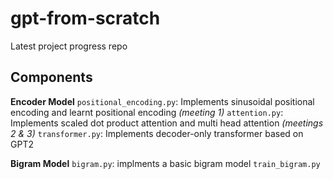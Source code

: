 # gpt-from-scratch

Latest project progress repo

## Components

**Encoder Model**
`positional_encoding.py`: Implements sinusoidal positional encoding and learnt positional encoding *(meeting 1)*
`attention.py`: Implements scaled dot product attention and multi head attention *(meetings 2 & 3)*
`transformer.py`: Implements decoder-only transformer based on GPT2

**Bigram Model**
`bigram.py`: implments a basic bigram model
`train_bigram.py`
